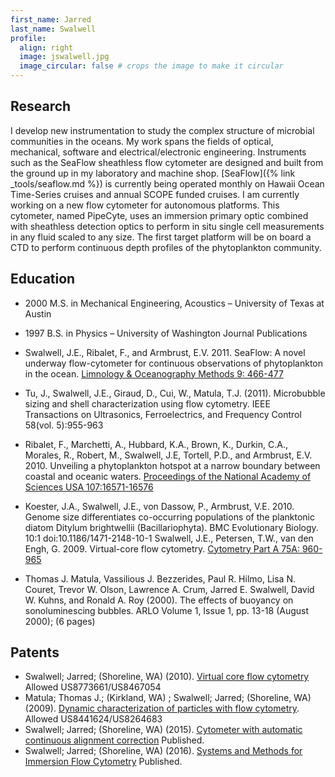 ```yaml
---
first_name: Jarred
last_name: Swalwell
profile:
  align: right
  image: jswalwell.jpg
  image_circular: false # crops the image to make it circular
---
```


## Research
I develop new instrumentation to study the complex structure of microbial communities in the oceans. My work spans the fields of optical, mechanical, software and electrical/electronic engineering. Instruments such as the SeaFlow sheathless flow cytometer are designed and built from the ground up in my laboratory and machine shop. [SeaFlow]({% link _tools/seaflow.md %}) is currently being operated monthly on Hawaii Ocean Time-Series cruises and annual SCOPE funded cruises. I am currently working on a new flow cytometer for autonomous platforms. This cytometer, named PipeCyte, uses an immersion primary optic combined with sheathless detection optics to perform in situ single cell measurements in any fluid scaled to any size. The first target platform will be on board a CTD to perform continuous depth profiles of the phytoplankton community.

## Education
* 2000 M.S. in Mechanical Engineering, Acoustics – University of Texas at Austin
* 1997 B.S. in Physics – University of Washington
Journal Publications

* Swalwell, J.E., Ribalet, F., and Armbrust, E.V. 2011. SeaFlow: A novel underway flow-cytometer for continuous observations of phytoplankton in the ocean. [Limnology & Oceanography Methods 9: 466-477](http://www.aslo.org/lomethods/free/2011/0466.html)
* Tu, J., Swalwell, J.E., Giraud, D., Cui, W., Matula, T.J. (2011). Microbubble sizing and shell characterization using flow cytometry. IEEE Transactions on Ultrasonics, Ferroelectrics, and Frequency Control 58(vol. 5):955-963
* Ribalet, F., Marchetti, A., Hubbard, K.A., Brown, K., Durkin, C.A., Morales, R., Robert, M., Swalwell, J.E, Tortell, P.D., and Armbrust, E.V. 2010. Unveiling a phytoplankton hotspot at a narrow boundary between coastal and oceanic waters.  [Proceedings of the National Academy of Sciences USA 107:16571-16576](http://www.pnas.org/content/107/38/16571.abstract)
* Koester, J.A., Swalwell, J.E., von Dassow, P., Armbrust, V.E. 2010. Genome size differentiates co-occurring populations of the planktonic diatom Ditylum brightwellii (Bacillariophyta). BMC Evolutionary Biology. 10:1 doi:10.1186/1471-2148-10-1
 Swalwell, J.E., Petersen, T.W., van den Engh, G. 2009. Virtual-core flow cytometry. [Cytometry Part A 75A: 960-965](http://dx.doi.org/10.1002/cyto.a.20792)
* Thomas J. Matula, Vassilious J. Bezzerides, Paul R. Hilmo, Lisa N. Couret, Trevor W. Olson, Lawrence A. Crum, Jarred E. Swalwell, David W. Kuhns, and Ronald A. Roy (2000). The effects of buoyancy on sonoluminescing bubbles. ARLO Volume 1, Issue 1, pp. 13-18 (August 2000); (6 pages)

## Patents
* Swalwell; Jarred; (Shoreline, WA) (2010). [Virtual core flow cytometry](http://patentscope.wipo.int/search/en/detail.jsf?docId=WO2010085632&recNum=1&maxRec=&office=&prevFilter=&sortOption=&queryString=&tab=PCT+Biblio) Allowed US8773661/US8467054
* Matula; Thomas J.; (Kirkland, WA) ; Swalwell; Jarred; (Shoreline, WA) (2009). [Dynamic characterization of particles with flow cytometry](http://appft.uspto.gov/netacgi/nph-Parser?Sect1=PTO2&Sect2=HITOFF&p=1&u=%2Fnetahtml%2FPTO%2Fsearch-bool.html&r=5&f=G&l=50&co1=AND&d=PG01&s1=swalwell&OS=swalwell&RS=swalwell). Allowed US8441624/US8264683
* Swalwell; Jarred; (Shoreline, WA) (2015). [Cytometer with automatic continuous alignment correction](http://patentscope.wipo.int/search/en/WO2010085655) Published.
* Swalwell; Jarred; (Shoreline, WA) (2016). [Systems and Methods for Immersion Flow Cytometry](https://patentscope.wipo.int/search/en/detail.jsf?docId=WO2016112035) Published.
